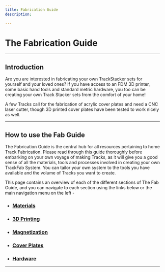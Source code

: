 ```yaml
---
title: Fabrication Guide
description: 

---
```

# **The Fabrication Guide**

---

## **Introduction**

Are you are interested in fabricating your own TrackStacker sets for yourself and your loved ones? If you have access to an FDM 3D printer, some basic hand tools and standard metric hardware, you too can be creating your own Track Stacker sets from the comfort of your home!

A few Tracks call for the fabrication of acrylic cover plates and need a CNC laser cutter, though 3D printed cover plates have been tested to work nicely as well.

---

## **How to use the Fab Guide**

The Fabrication Guide is the central hub for all resources pertaining to home Track Fabrication. Please read through this guide thoroughly before embarking on your own voyage of making Tracks, as it will give you a good sense of all the materials, tools and processes involved in creating your own TrackFab System. You can tailor your own system to the tools you have available and the volume of Tracks you want to create. 

This page contains an overview of each of the different sections of The Fab Guide, and you can navigate to each section using the links below or the main navigation menu on the left -

- ### **[Materials](/fab/materials)** 

- ### **[3D Printing](/fab/3dprint)**

- ### **[Magnetization](/fab/magnetize)**

- ### **[Cover Plates](/fab/coverplates)** 

- ### **[Hardware](/fab/hardware)**

---
